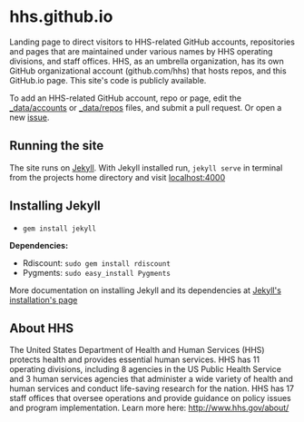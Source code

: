 # hhs.github.io

Landing page to direct visitors to HHS-related GitHub accounts, repositories and pages that are maintained under various names by HHS operating divisions, and staff offices. HHS, as an umbrella organization, has its own GitHub organizational account (github.com/hhs) that hosts repos, and this GitHub.io page. This site's code is publicly available.

To add an HHS-related GitHub account, repo or page, edit the [_data/accounts](https://github.com/hhs/hhs.github.io/_data/accounts.yml) or [_data/repos](https://github.com/hhs/hhs.github.io/tree/master/_data/repos.yml) files, and submit a pull request. Or open a new [issue](https://github.com/HHS/hhs.github.io/issues?state=open).

## Running the site

The site runs on [Jekyll](https://github.com/jekyll/jekyll). With Jekyll installed run, `jekyll serve` in terminal from the projects home directory and visit [localhost:4000](http://localhost:4000)

## Installing Jekyll

- `gem install jekyll`

__Dependencies:__

- Rdiscount: `sudo gem install rdiscount`
- Pygments: `sudo easy_install Pygments`

More documentation on installing Jekyll and its dependencies at [Jekyll's installation's page](https://github.com/jekyll/jekyll/wiki/Install)

## About HHS

The United States Department of Health and Human Services (HHS) protects health and provides essential human services. HHS has 11 operating divisions, including 8 agencies in the US Public Health Service and 3 human services agencies that administer a wide variety of health and human services and conduct life-saving research for the nation. HHS has 17 staff offices that oversee operations and provide guidance on policy issues and program implementation. Learn more here: <http://www.hhs.gov/about/>
